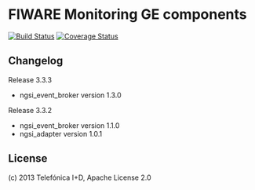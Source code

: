 # FIWARE Monitoring GE components
[![Build Status](https://travis-ci.org/Fiware/fiware-monitoring.svg?branch=xifi)](https://travis-ci.org/Fiware/fiware-monitoring)
[![Coverage Status](https://coveralls.io/repos/Fiware/fiware-monitoring/badge.png?branch=xifi)](https://coveralls.io/r/Fiware/fiware-monitoring)

## Changelog

Release 3.3.3

* ngsi_event_broker version 1.3.0

Release 3.3.2

* ngsi_event_broker version 1.1.0
* ngsi_adapter version 1.0.1

## License

(c) 2013 Telefónica I+D, Apache License 2.0
